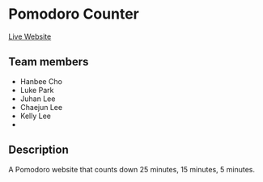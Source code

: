 # Pomodoro Counter
[Live Website](https://hanbee17.github.io/llk_teamfe_project1/)

## Team members
- Hanbee Cho
- Luke Park
- Juhan Lee
- Chaejun Lee
- Kelly Lee
- 

## Description
A Pomodoro website that counts down 25 minutes, 15 minutes, 5 minutes. 

